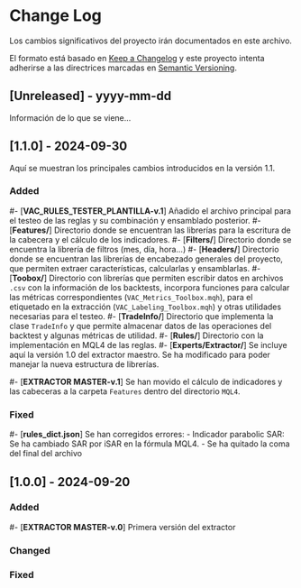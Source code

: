 # Change Log

Los cambios significativos del proyecto irán documentados en este archivo.

El formato está basado en [Keep a Changelog](http://keepachangelog.com/)
y este proyecto intenta adherirse a las directrices marcadas en [Semantic Versioning](http://semver.org/).

## [Unreleased] - yyyy-mm-dd

Información de lo que se viene...

## [1.1.0] - 2024-09-30

Aquí se muestran los principales cambios introducidos en la versión 1.1.

### Added

#- [**VAC_RULES_TESTER_PLANTILLA-v.1**] Añadido el archivo principal para el testeo de las reglas y su combinación y ensamblado posterior.
#- [**Features/**] Directorio donde se encuentran las librerías para la escritura de la cabecera y el cálculo de los indicadores.
#- [**Filters/**] Directorio donde se encuentra la librería de filtros (mes, día, hora...)
#- [**Headers/**] Directorio donde se encuentran las librerías de encabezado generales del proyecto, que permiten extraer características, calcularlas y ensamblarlas.
#- [**Toobox/**] Directorio con librerías que permiten escribir datos en archivos `.csv` con la información de los backtests, incorpora funciones para calcular las métricas correspondientes (`VAC_Metrics_Toolbox.mqh`), para el etiquetado en la extracción (`VAC_Labeling_Toolbox.mqh`) y otras utilidades necesarias para el testeo.
#- [**TradeInfo/**] Directorio que implementa la clase `TradeInfo` y que permite almacenar datos de las operaciones del backtest y algunas métricas de utilidad.
#- [**Rules/**] Directorio con la implementación en MQL4 de las reglas.
#- [**Experts/Extractor/**] Se incluye aquí la versión 1.0 del extractor maestro. Se ha modificado para poder manejar la nueva estructura de librerías.

#- [**EXTRACTOR MASTER-v.1**] Se han movido el cálculo de indicadores y las cabeceras a la carpeta `Features` dentro del directorio `MQL4`.

### Fixed

#- [**rules_dict.json**] Se han corregidos errores: - Indicador parabolic SAR: Se ha cambiado SAR por iSAR en la fórmula MQL4. - Se ha quitado la coma del final del archivo

## [1.0.0] - 2024-09-20

### Added

#- [**EXTRACTOR MASTER-v.0**] Primera versión del extractor

### Changed

### Fixed
